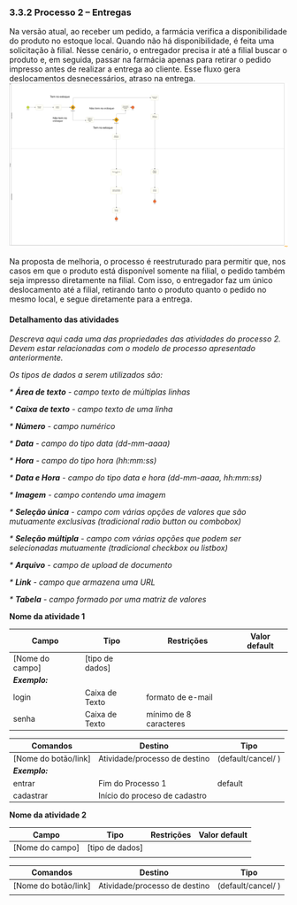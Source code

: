 ### 3.3.2 Processo 2 – Entregas 
 
Na versão atual, ao receber um pedido, a farmácia verifica a disponibilidade do produto no estoque local. Quando não há disponibilidade, é feita uma solicitação à filial. Nesse cenário, o entregador precisa ir até a filial buscar o produto e, em seguida, passar na farmácia apenas para retirar o pedido impresso antes de realizar a entrega ao cliente. Esse fluxo gera deslocamentos desnecessários, atraso na entrega.
![Exemplo de um Modelo BPMN do PROCESSO 2](https://github.com/ICEI-PUC-Minas-PBE-ADS-SI/2025-1-p5-tias-FarmaCeltas/blob/main/docs/images/Entregas%20%20AS%20IS%20Diagrama.png?raw=true)

Na proposta de melhoria, o processo é reestruturado para permitir que, nos casos em que o produto está disponível somente na filial, o pedido também seja impresso diretamente na filial. Com isso, o entregador faz um único deslocamento até a filial, retirando tanto o produto quanto o pedido no mesmo local, e segue diretamente para a entrega. 




#### Detalhamento das atividades

_Descreva aqui cada uma das propriedades das atividades do processo 2. 
Devem estar relacionadas com o modelo de processo apresentado anteriormente._

_Os tipos de dados a serem utilizados são:_

_* **Área de texto** - campo texto de múltiplas linhas_

_* **Caixa de texto** - campo texto de uma linha_

_* **Número** - campo numérico_

_* **Data** - campo do tipo data (dd-mm-aaaa)_

_* **Hora** - campo do tipo hora (hh:mm:ss)_

_* **Data e Hora** - campo do tipo data e hora (dd-mm-aaaa, hh:mm:ss)_

_* **Imagem** - campo contendo uma imagem_

_* **Seleção única** - campo com várias opções de valores que são mutuamente exclusivas (tradicional radio button ou combobox)_

_* **Seleção múltipla** - campo com várias opções que podem ser selecionadas mutuamente (tradicional checkbox ou listbox)_

_* **Arquivo** - campo de upload de documento_

_* **Link** - campo que armazena uma URL_

_* **Tabela** - campo formado por uma matriz de valores_

**Nome da atividade 1**

| **Campo**       | **Tipo**         | **Restrições** | **Valor default** |
| ---             | ---              | ---            | ---               |
| [Nome do campo] | [tipo de dados]  |                |                   |
| ***Exemplo:***  |                  |                |                   |
| login           | Caixa de Texto   | formato de e-mail |                |
| senha           | Caixa de Texto   | mínimo de 8 caracteres |           |

| **Comandos**         |  **Destino**                   | **Tipo** |
| ---                  | ---                            | ---               |
| [Nome do botão/link] | Atividade/processo de destino  | (default/cancel/  ) |
| ***Exemplo:***       |                                |                   |
| entrar               | Fim do Processo 1              | default           |
| cadastrar            | Início do proceso de cadastro  |                   |


**Nome da atividade 2**

| **Campo**       | **Tipo**         | **Restrições** | **Valor default** |
| ---             | ---              | ---            | ---               |
| [Nome do campo] | [tipo de dados]  |                |                   |
|                 |                  |                |                   |

| **Comandos**         |  **Destino**                   | **Tipo**          |
| ---                  | ---                            | ---               |
| [Nome do botão/link] | Atividade/processo de destino  | (default/cancel/  ) |
|                      |                                |                   |
